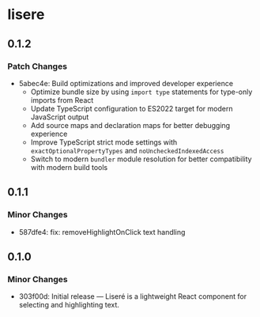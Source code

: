 # lisere

## 0.1.2

### Patch Changes

- 5abec4e: Build optimizations and improved developer experience
  - Optimize bundle size by using `import type` statements for type-only imports from React
  - Update TypeScript configuration to ES2022 target for modern JavaScript output
  - Add source maps and declaration maps for better debugging experience
  - Improve TypeScript strict mode settings with `exactOptionalPropertyTypes` and `noUncheckedIndexedAccess`
  - Switch to modern `bundler` module resolution for better compatibility with modern build tools

## 0.1.1

### Minor Changes

- 587dfe4: fix: removeHighlightOnClick text handling

## 0.1.0

### Minor Changes

- 303f00d: Initial release — Liseré is a lightweight React component for selecting and highlighting text.
